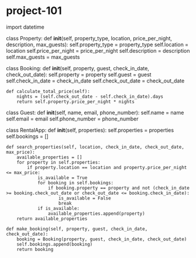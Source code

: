 # project-101
import datetime

class Property:
    def __init__(self, property_type, location, price_per_night, description, max_guests):
        self.property_type = property_type
        self.location = location
        self.price_per_night = price_per_night
        self.description = description
        self.max_guests = max_guests

class Booking:
    def __init__(self, property, guest, check_in_date, check_out_date):
        self.property = property
        self.guest = guest
        self.check_in_date = check_in_date
        self.check_out_date = check_out_date

    def calculate_total_price(self):
        nights = (self.check_out_date - self.check_in_date).days
        return self.property.price_per_night * nights

class Guest:
    def __init__(self, name, email, phone_number):
        self.name = name
        self.email = email
        self.phone_number = phone_number

class RentalApp:
    def __init__(self, properties):
        self.properties = properties
        self.bookings = []

    def search_properties(self, location, check_in_date, check_out_date, max_price):
        available_properties = []
        for property in self.properties:
            if property.location == location and property.price_per_night <= max_price:
                is_available = True
                for booking in self.bookings:
                    if booking.property == property and not (check_in_date >= booking.check_out_date or check_out_date <= booking.check_in_date):
                        is_available = False
                        break
                if is_available:
                    available_properties.append(property)
        return available_properties

    def make_booking(self, property, guest, check_in_date, check_out_date):
        booking = Booking(property, guest, check_in_date, check_out_date)
        self.bookings.append(booking)
        return booking
